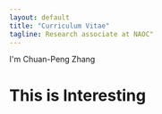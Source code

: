 ```yaml
---
layout: default
title: "Curriculum Vitae"
tagline: Research associate at NAOC"
---
```


I'm Chuan-Peng Zhang

# This is Interesting
